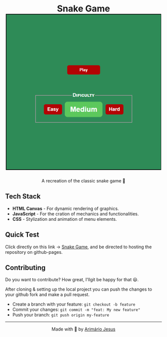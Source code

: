 <h1 align="center">
    Snake Game
    <br>
    <img src="./img/menu.gif" width="500px">
</h1>

<p align="center">A recreation of the classic snake game 🐍</p>

## Tech Stack
- **HTML Canvas** - For dynamic rendering of graphics.
- **JavaScript** - For the cration of mechanics and functionalities.
- **CSS** - Stylization and animation of menu elements.

## Quick Test
Click directly on this link → [Snake Game](https://arimariojesus.github.io/Snake-Game/), and be directed to hosting the repository on github-pages.

## Contributing
Do you want to contribute? How great, I'llgit  be happy for that 😃.

After cloning & setting up the local project you can push the changes to your github fork and make a pull request.

- Create a branch with your feature: `git checkout -b feature`
- Commit your changes: `git commit -m "feat: My new feature"`
- Push your branch: `git push origin my-feature`

---
<p align="center">Made with 💚 by <a href="https://www.linkedin.com/in/arimario-jesus">Arimário Jesus</a></p>
